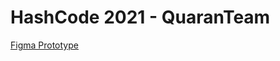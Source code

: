 # HashCode 2021 - QuaranTeam

<a href="https://www.figma.com/file/uvSZ7zjDCV4T2nvwbkQnHp/HashCode?node-id=0%3A1"> Figma Prototype </a>
